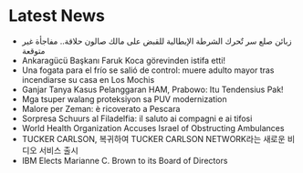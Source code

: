 # Latest News
-  زبائن صلع سر تٌحرك الشرطة الإيطالية للقبض على مالك صالون حلاقة.. مفاجأة غير متوقعة
-  Ankaragücü Başkanı Faruk Koca görevinden istifa etti!
-  Una fogata para el frío se salió de control: muere adulto mayor tras incendiarse su casa en Los Mochis
-  Ganjar Tanya Kasus Pelanggaran HAM, Prabowo: Itu Tendensius Pak!
-  Mga tsuper walang proteksiyon sa PUV modernization
-  Malore per Zeman: è ricoverato a Pescara
-  Sorpresa Schuurs al Filadelfia: il saluto ai compagni e ai tifosi
-  World Health Organization Accuses Israel of Obstructing Ambulances
-  TUCKER CARLSON, 복귀하여 TUCKER CARLSON NETWORK라는 새로운 비디오 서비스 출시
-  IBM Elects Marianne C. Brown to its Board of Directors
